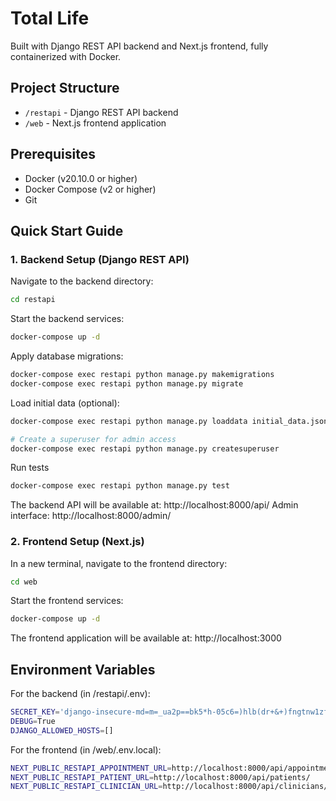 # Total Life

Built with Django REST API backend and Next.js frontend, fully containerized with Docker.

## Project Structure
- `/restapi` - Django REST API backend
- `/web` - Next.js frontend application

## Prerequisites

- Docker (v20.10.0 or higher)
- Docker Compose (v2 or higher)
- Git

## Quick Start Guide

### 1. Backend Setup (Django REST API)

Navigate to the backend directory:
```bash
cd restapi
```

Start the backend services:
```bash
docker-compose up -d
```

Apply database migrations:
```bash
docker-compose exec restapi python manage.py makemigrations
docker-compose exec restapi python manage.py migrate
```

Load initial data (optional):
```bash
docker-compose exec restapi python manage.py loaddata initial_data.json

# Create a superuser for admin access
docker-compose exec restapi python manage.py createsuperuser
```

Run tests
```bash
docker-compose exec restapi python manage.py test
```

The backend API will be available at: http://localhost:8000/api/
Admin interface: http://localhost:8000/admin/

### 2. Frontend Setup (Next.js)

In a new terminal, navigate to the frontend directory:
```bash
cd web
```

Start the frontend services:
```bash
docker-compose up -d
```

The frontend application will be available at: http://localhost:3000

## Environment Variables

For the backend (in /restapi/.env):

```bash
SECRET_KEY='django-insecure-md=m=_ua2p==bk5*h-05c6=)hlb(dr+&+)fngtnw1zfpvf31z+'
DEBUG=True
DJANGO_ALLOWED_HOSTS=[]
```

For the frontend (in /web/.env.local):
```bash
NEXT_PUBLIC_RESTAPI_APPOINTMENT_URL=http://localhost:8000/api/appointments/
NEXT_PUBLIC_RESTAPI_PATIENT_URL=http://localhost:8000/api/patients/
NEXT_PUBLIC_RESTAPI_CLINICIAN_URL=http://localhost:8000/api/clinicians/
```